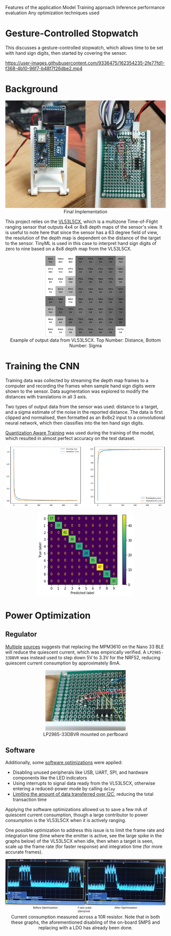 Features of the application
Model Training approach
Inference performance evaluation
Any optimization techniques used

# Gesture-Controlled Stopwatch

This discusses a gesture-controlled stopwatch, which allows time to be set with hand sign digits, then started by covering the sensor.

https://user-images.githubusercontent.com/9336475/162354235-2fe77fd1-f368-4b10-96f7-b48f7f26dbe2.mp4

# Background

<p align="center"><img src="images/front.jpg" width="50%"/><img src="images/back.jpg" width="50%"/><br/>Final Implementation</p>

This project relies on the [VL53L5CX](https://www.st.com/en/imaging-and-photonics-solutions/vl53l5cx.html), which is a multizone Time-of-Flight ranging sensor that outputs 4x4 or 8x8 depth maps of the sensor's view. It is useful to note here that since the sensor has a 63 degree field of view, the resolution of the depth map is dependent on the distance of the target to the sensor. TinyML is used in this case to interpret hand sign digits of zero to nine based on a 8x8 depth map from the VL53L5CX.

<p align="center">
  <img src="images/depthmap.png" width="50%"><br/>
  Example of output data from VL53L5CX. Top Number: Distance, Bottom Number: Sigma
</p>

# Training the CNN

Training data was collected by streaming the depth map frames to a computer and recording the frames when sample hand sign digits were shown to the sensor. Data augmentation was explored to modify the distances with translations in all 3 axis.

Two types of output data from the sensor was used: distance to a target, and a sigma estimate of the noise in the reported distance. The data is first clipped and normalised, then formatted as an 8x8x2 input to a convolutional neural network, which then classifies into the ten hand sign digits.

[Quantization Aware Training](https://blog.tensorflow.org/2020/04/quantization-aware-training-with-tensorflow-model-optimization-toolkit.html) was used during the training of the model, which resulted in almost perfect accuracy on the test dataset.

<img src="images/loss-acc.png">
<p align="center"><img src="images/conf-matrix.png"></p>

# Power Optimization

## Regulator
[Multiple](https://support.arduino.cc/hc/en-us/articles/4402394378770-How-to-reduce-power-consumption-on-the-Nano-33-BLE) [sources](https://forum.arduino.cc/t/nano33-ble-how-should-i-go-about-reducing-current-draw/637270/2) suggests that replacing the MPM3610 on the Nano 33 BLE will reduce the quiescent current, which was empirically verified. A `LP2985-33DBVR` was instead used to step down 5V to 3.3V for the NRF52, reducing quiescent current consumption by approximately 8mA.

<p align="center">
  <img src="images/ldo.jpg" width="50%"><br/>
  LP2985-33DBVR mounted on perfboard
</p>

## Software
Additionally, some [software optimizations](https://github.com/JustinOng/gesture-controlled-stopwatch/commit/fa442ebda67f260477e725d4416183c4225f5623) were applied:
- Disabling unused peripherals like USB, UART, SPI, and hardware components like the LED indicators
- Using interrupts to signal data ready from the VL53L5CX, otherwise entering a reduced-power mode by calling `delay`
- [Limiting the amount of data transferred over I2C](https://github.com/JustinOng/gesture-controlled-stopwatch/commit/39eba069111d3005afbcf194ed179ac1f01e4806), reducing the total transaction time

Applying the software optimizations allowed us to save a few mA of quiescent current consumption, though a large contributor to power consumption is the VL53L5CX when it is actively ranging.

One possible optimization to address this issue is to limit the frame rate and integration time (time where the emitter is active, see the large spike in the graphs below) of the VL53L5CX when idle, then when a target is seen, scale up the frame rate (for faster response) and integration time (for more accurate frames).

<p align="center">
  <img src="images/current.png">
  Current consumption measured across a 10R resistor. Note that in both these graphs, the aforementioned disabling of the on-board SMPS and replacing with a LDO has already been done.
</p>
